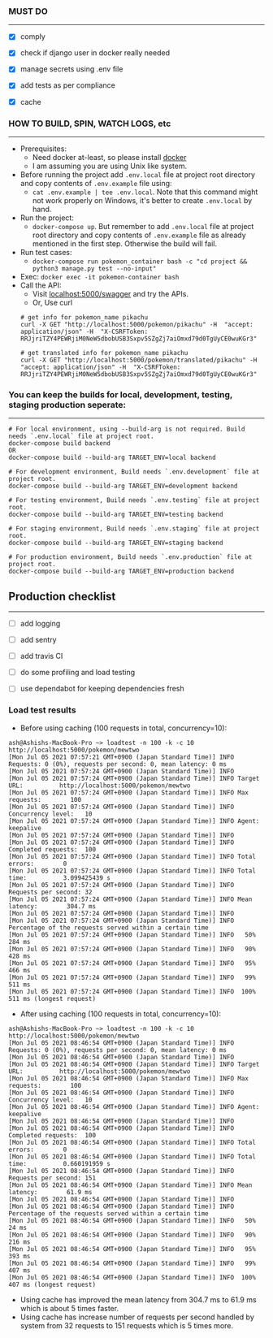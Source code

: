 ### MUST DO

---

- [x] comply
- [x] check if django user in docker really needed 
- [x] manage secrets using .env file
- [x] add tests as per compliance
- [x] cache


### HOW TO BUILD, SPIN, WATCH LOGS, etc

---

- Prerequisites: 
  - Need docker at-least, so please install [docker](https://docs.docker.com/get-docker/)
  - I am assuming you are using Unix like system. 
- Before running the project add `.env.local` file at project root directory and copy contents of `.env.example` file using:
  - `cat .env.example | tee .env.local`. Note that this command might not work properly on Windows, it's better to create `.env.local` by hand.
- Run the project:
  - `docker-compose up`. But remember to add `.env.local` file at project root directory and copy contents of `.env.example` file as already mentioned in the first step. Otherwise the build will fail.
- Run test cases: 
  - `docker-compose run pokemon_container bash -c "cd project &&  python3 manage.py test --no-input"` 
- Exec: `docker exec -it pokemon-container bash`
- Call the API:
  - Visit [localhost:5000/swagger](http://localhost:5000/swagger/) and try the APIs.
  - Or, Use curl
  ```
  # get info for pokemon_name pikachu
  curl -X GET "http://localhost:5000/pokemon/pikachu" -H  "accept: application/json" -H  "X-CSRFToken: RRJjriTZY4PEWRjiM0NeW5dbobUSB3Sxpv5SZgZj7aiOmxd79d0TgUyCE0wuKGr3"

  # get translated info for pokemon_name pikachu
  curl -X GET "http://localhost:5000/pokemon/translated/pikachu" -H  "accept: application/json" -H  "X-CSRFToken: RRJjriTZY4PEWRjiM0NeW5dbobUSB3Sxpv5SZgZj7aiOmxd79d0TgUyCE0wuKGr3"
  ```
 
 
### You can keep the builds for local, development, testing, staging production seperate: 

---

```
# For local environment, using --build-arg is not required. Build needs `.env.local` file at project root.
docker-compose build backend
OR
docker-compose build --build-arg TARGET_ENV=local backend

# For development environment, Build needs `.env.development` file at project root.
docker-compose build --build-arg TARGET_ENV=development backend

# For testing environment, Build needs `.env.testing` file at project root.
docker-compose build --build-arg TARGET_ENV=testing backend

# For staging environment, Build needs `.env.staging` file at project root.
docker-compose build --build-arg TARGET_ENV=staging backend

# For production environment, Build needs `.env.production` file at project root.
docker-compose build --build-arg TARGET_ENV=production backend
```


## Production checklist

---

- [ ] add logging
- [ ] add sentry 
- [ ] add travis CI
- [ ] do some profiling and load testing
- [ ] use dependabot for keeping dependencies fresh


### Load test results 

- Before using caching (100 requests in total, concurrency=10):
```
ash@Ashishs-MacBook-Pro ~> loadtest -n 100 -k -c 10 http://localhost:5000/pokemon/mewtwo
[Mon Jul 05 2021 07:57:21 GMT+0900 (Japan Standard Time)] INFO Requests: 0 (0%), requests per second: 0, mean latency: 0 ms
[Mon Jul 05 2021 07:57:24 GMT+0900 (Japan Standard Time)] INFO
[Mon Jul 05 2021 07:57:24 GMT+0900 (Japan Standard Time)] INFO Target URL:          http://localhost:5000/pokemon/mewtwo
[Mon Jul 05 2021 07:57:24 GMT+0900 (Japan Standard Time)] INFO Max requests:        100
[Mon Jul 05 2021 07:57:24 GMT+0900 (Japan Standard Time)] INFO Concurrency level:   10
[Mon Jul 05 2021 07:57:24 GMT+0900 (Japan Standard Time)] INFO Agent:               keepalive
[Mon Jul 05 2021 07:57:24 GMT+0900 (Japan Standard Time)] INFO
[Mon Jul 05 2021 07:57:24 GMT+0900 (Japan Standard Time)] INFO Completed requests:  100
[Mon Jul 05 2021 07:57:24 GMT+0900 (Japan Standard Time)] INFO Total errors:        0
[Mon Jul 05 2021 07:57:24 GMT+0900 (Japan Standard Time)] INFO Total time:          3.099425439 s
[Mon Jul 05 2021 07:57:24 GMT+0900 (Japan Standard Time)] INFO Requests per second: 32
[Mon Jul 05 2021 07:57:24 GMT+0900 (Japan Standard Time)] INFO Mean latency:        304.7 ms
[Mon Jul 05 2021 07:57:24 GMT+0900 (Japan Standard Time)] INFO
[Mon Jul 05 2021 07:57:24 GMT+0900 (Japan Standard Time)] INFO Percentage of the requests served within a certain time
[Mon Jul 05 2021 07:57:24 GMT+0900 (Japan Standard Time)] INFO   50%      284 ms
[Mon Jul 05 2021 07:57:24 GMT+0900 (Japan Standard Time)] INFO   90%      428 ms
[Mon Jul 05 2021 07:57:24 GMT+0900 (Japan Standard Time)] INFO   95%      466 ms
[Mon Jul 05 2021 07:57:24 GMT+0900 (Japan Standard Time)] INFO   99%      511 ms
[Mon Jul 05 2021 07:57:24 GMT+0900 (Japan Standard Time)] INFO  100%      511 ms (longest request)
```

- After using caching (100 requests in total, concurrency=10):
```
ash@Ashishs-MacBook-Pro ~> loadtest -n 100 -k -c 10 http://localhost:5000/pokemon/mewtwo
[Mon Jul 05 2021 08:46:54 GMT+0900 (Japan Standard Time)] INFO Requests: 0 (0%), requests per second: 0, mean latency: 0 ms
[Mon Jul 05 2021 08:46:54 GMT+0900 (Japan Standard Time)] INFO
[Mon Jul 05 2021 08:46:54 GMT+0900 (Japan Standard Time)] INFO Target URL:          http://localhost:5000/pokemon/mewtwo
[Mon Jul 05 2021 08:46:54 GMT+0900 (Japan Standard Time)] INFO Max requests:        100
[Mon Jul 05 2021 08:46:54 GMT+0900 (Japan Standard Time)] INFO Concurrency level:   10
[Mon Jul 05 2021 08:46:54 GMT+0900 (Japan Standard Time)] INFO Agent:               keepalive
[Mon Jul 05 2021 08:46:54 GMT+0900 (Japan Standard Time)] INFO
[Mon Jul 05 2021 08:46:54 GMT+0900 (Japan Standard Time)] INFO Completed requests:  100
[Mon Jul 05 2021 08:46:54 GMT+0900 (Japan Standard Time)] INFO Total errors:        0
[Mon Jul 05 2021 08:46:54 GMT+0900 (Japan Standard Time)] INFO Total time:          0.660191959 s
[Mon Jul 05 2021 08:46:54 GMT+0900 (Japan Standard Time)] INFO Requests per second: 151
[Mon Jul 05 2021 08:46:54 GMT+0900 (Japan Standard Time)] INFO Mean latency:        61.9 ms
[Mon Jul 05 2021 08:46:54 GMT+0900 (Japan Standard Time)] INFO
[Mon Jul 05 2021 08:46:54 GMT+0900 (Japan Standard Time)] INFO Percentage of the requests served within a certain time
[Mon Jul 05 2021 08:46:54 GMT+0900 (Japan Standard Time)] INFO   50%      24 ms
[Mon Jul 05 2021 08:46:54 GMT+0900 (Japan Standard Time)] INFO   90%      216 ms
[Mon Jul 05 2021 08:46:54 GMT+0900 (Japan Standard Time)] INFO   95%      393 ms
[Mon Jul 05 2021 08:46:54 GMT+0900 (Japan Standard Time)] INFO   99%      407 ms
[Mon Jul 05 2021 08:46:54 GMT+0900 (Japan Standard Time)] INFO  100%      407 ms (longest request)
```
- Using cache has improved the mean latency from 304.7 ms to 61.9 ms which is about 5 times faster. 
- Using cache has increase number of requests per second handled by system from 32 requests to 151 requests which is 5 times more.